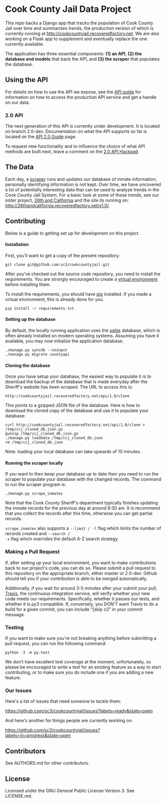 # Cook County Jail Data Project

This repo backs a Django app that tracks the population of Cook County Jail over time and summarizes trends, the production version of which is currently running at http://cookcountyjail.recoveredfactory.net. We are also working on a Flask app to supplement and eventually replace the one currently available.

The application has three essential components: **(1) an API**, **(2) the database and models** that back the API, and **(3) the scraper** that populates the database.


## Using the API

For details on how to use the API we expose, see the [API guide](https://github.com/sc3/cookcountyjail/wiki/API-guide) for information on how to access the production API service and get a handle on our data.


### 2.0 API

The next generation of this API is currently under development. It is located on branch 2.0-dev. Documentation on what the API supports so far is located on the [API 2.0 Guide](https://github.com/sc3/cookcountyjail/wiki/API-2.0-Guide) page.

To request new functionality and to influence the choice of what API methods are built next, leave a comment on the [2.0 API Hackpad](http://is.gd/9tQpPj).

## The Data

Each day, a [scraper](https://github.com/sc3/cookcountyjail/wiki/Scraper) runs and updates our database of inmate information; personally identifying information is not kept. Over time, we have uncovered a lot of potentially interesting data that can be used to analyze trends in the Cook County Jail System. For a basic look at some of these trends, see our sister project, [26th and California](https://github.com/sc3/26thandcalifornia) and the site its running on: http://26thandcalifornia.recoveredfactory.net/v1.0/.  


## Contributing

Below is a guide to getting set up for development on this project.


#### Installation

First, you'll want to get a copy of the present repository:

```
git clone git@github.com:sc3/cookcountyjail.git
```

After you've checked out the source code repository, you need to install the requirements. You are strongly encouraged to create a [virtual environment](https://pypi.python.org/pypi/virtualenv) before installing them.

To install the requirements, you should have [pip](https://pypi.python.org/pypi/pip) installed. If you made a virtual environment, this is already done for you.

    pip install -r requirements.txt
    
    
#### Setting up the database

By default, the locally running application uses the [sqlite](http://www.sqlite.org/) database, which is often already installed on modern operating systems. Assuming you have it available, you may now initialize the application database:

    ./manage.py syncdb --noinput
    ./manage.py migrate countyapi


#### Cloning the database

Once you have setup your database, the easiest way to populate it is to download the backup of the database that is made everyday after the Sheriff's website has been scraped. The URL to access this is:

    http://cookcountyjail.recoveredfactory.net/api/1.0/clone

This points to a gzipped JSON file of the database. Here is how to download the cloned copy of the database and use it to populate your database:

```
curl http://cookcountyjail.recoveredfactory.net/api/1.0/clone > /tmp/ccj_cloned_db.json.gz
gunzip /tmp/ccj_cloned_db.json.gz
./manage.py loaddata /tmp/ccj_cloned_db.json
rm /tmp/ccj_cloned_db.json
```

Note: loading your local database can take upwards of 10 minutes.


#### Running the scraper locally

If you want to then keep your database up to date then you need to run the scraper to populate your database with the changed records. The command to run the scraper program is:

```
./manage.py scrape_inmates
```

Note that the Cook County Sheriff's department typically finishes updating the inmate records for the previous day at around 8:30 am. It is recommend that you collect the records after this time, otherwise you can get partial records.

<code>scrape_inmates</code> also supports a <code>--limit / -l</code>
flag which limits the number of records created and <code>--search /
-s</code> flag which overrides the default A-Z search strategy.


### Making a Pull Request

If, after setting up your local environment, you want to make contributions back to our project's code, you can do so. Please submit a pull request to this repository on the appropriate branch, either master or 2.0-dev. Github should tell you if your contribution is able to be merged automatically. 

Additionally, if you wait for around 3-5 minutes after your submit your pull, [Travis](https://travis-ci.org), the continuous integration service, will verify whether your new code meets our requirements. Specifically, whether it passes our tests, and whether it is py3 compatible. If, conversely, you DON'T want Travis to do a build for a given commit, you can include "[skip ci]" in your commit message. 


### Testing

If you want to make sure you're not breaking anything before submitting a pull request, you can run the following command:

    python -3 -m py.test
    
We don't have excellent test coverage at the moment, unfortunately, so please be encouraged to write a test for an existing feature as a way to start contributing, or to make sure you do include one if you are adding a new feature.
    
    
### Our Issues

Here's a list of issues that need someone to tackle them:

https://github.com/sc3/cookcountyjail/issues?labels=ready&state=open

And here's another for things people are currently working on:

https://github.com/sc3/cookcountyjail/issues?labels=in+progress&state=open
    
    
## Contributors
    
See AUTHORS.md for other contributors.

## License

Licensed under the GNU General Public License Version 3.
See LICENSE.md.
